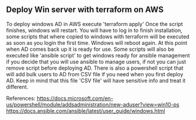 
## Deploy Win server with terraform on AWS
To deploy windows AD in AWS execute 'terraform apply'
Once the script finishes, windows will restart. You will have to log in to finish installation, some scripts that where copied to windows with terraform will be executed as soon as you login the first time.
Windows will reboot again. At this point when AD comes back up it is ready for use.
Some scripts will also be executed like 'ansible script' to get windows ready for ansible management if you decide that you will use ansible to manage users, if not you can just remove script before deploying AD.
There is also a powershell script that will add bulk users to AD from CSV file if you need when you first deploy AD. Keep in mind that this file 'CSV file' will have sensitive info and treat it different.

References: https://docs.microsoft.com/en-us/powershell/module/addsadministration/new-aduser?view=win10-ps
            https://docs.ansible.com/ansible/latest/user_guide/windows.html